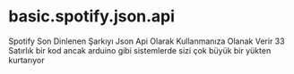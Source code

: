 # basic.spotify.json.api
Spotify Son Dinlenen Şarkıyı Json Api Olarak Kullanmanıza Olanak Verir
33 Satırlık bir kod ancak arduino gibi sistemlerde sizi çok büyük bir yükten kurtarıyor
